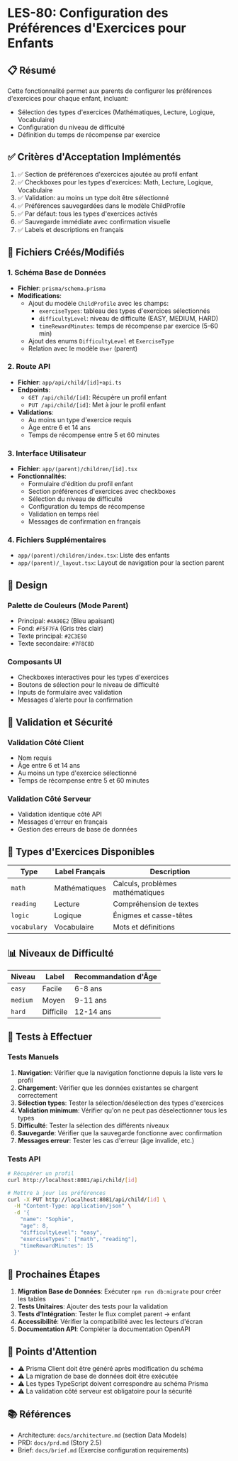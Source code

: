 # LES-80: Configuration des Préférences d'Exercices pour Enfants

## 📋 Résumé

Cette fonctionnalité permet aux parents de configurer les préférences d'exercices pour chaque enfant, incluant:
- Sélection des types d'exercices (Mathématiques, Lecture, Logique, Vocabulaire)
- Configuration du niveau de difficulté
- Définition du temps de récompense par exercice

## ✅ Critères d'Acceptation Implémentés

1. ✅ Section de préférences d'exercices ajoutée au profil enfant
2. ✅ Checkboxes pour les types d'exercices: Math, Lecture, Logique, Vocabulaire
3. ✅ Validation: au moins un type doit être sélectionné
4. ✅ Préférences sauvegardées dans le modèle ChildProfile
5. ✅ Par défaut: tous les types d'exercices activés
6. ✅ Sauvegarde immédiate avec confirmation visuelle
7. ✅ Labels et descriptions en français

## 📁 Fichiers Créés/Modifiés

### 1. Schéma Base de Données
- **Fichier**: `prisma/schema.prisma`
- **Modifications**:
  - Ajout du modèle `ChildProfile` avec les champs:
    - `exerciseTypes`: tableau des types d'exercices sélectionnés
    - `difficultyLevel`: niveau de difficulté (EASY, MEDIUM, HARD)
    - `timeRewardMinutes`: temps de récompense par exercice (5-60 min)
  - Ajout des enums `DifficultyLevel` et `ExerciseType`
  - Relation avec le modèle `User` (parent)

### 2. Route API
- **Fichier**: `app/api/child/[id]+api.ts`
- **Endpoints**:
  - `GET /api/child/[id]`: Récupère un profil enfant
  - `PUT /api/child/[id]`: Met à jour le profil enfant
- **Validations**:
  - Au moins un type d'exercice requis
  - Âge entre 6 et 14 ans
  - Temps de récompense entre 5 et 60 minutes

### 3. Interface Utilisateur
- **Fichier**: `app/(parent)/children/[id].tsx`
- **Fonctionnalités**:
  - Formulaire d'édition du profil enfant
  - Section préférences d'exercices avec checkboxes
  - Sélection du niveau de difficulté
  - Configuration du temps de récompense
  - Validation en temps réel
  - Messages de confirmation en français

### 4. Fichiers Supplémentaires
- `app/(parent)/children/index.tsx`: Liste des enfants
- `app/(parent)/_layout.tsx`: Layout de navigation pour la section parent

## 🎨 Design

### Palette de Couleurs (Mode Parent)
- Principal: `#4A90E2` (Bleu apaisant)
- Fond: `#F5F7FA` (Gris très clair)
- Texte principal: `#2C3E50`
- Texte secondaire: `#7F8C8D`

### Composants UI
- Checkboxes interactives pour les types d'exercices
- Boutons de sélection pour le niveau de difficulté
- Inputs de formulaire avec validation
- Messages d'alerte pour la confirmation

## 🔐 Validation et Sécurité

### Validation Côté Client
- Nom requis
- Âge entre 6 et 14 ans
- Au moins un type d'exercice sélectionné
- Temps de récompense entre 5 et 60 minutes

### Validation Côté Serveur
- Validation identique côté API
- Messages d'erreur en français
- Gestion des erreurs de base de données

## 📝 Types d'Exercices Disponibles

| Type | Label Français | Description |
|------|---------------|-------------|
| `math` | Mathématiques | Calculs, problèmes mathématiques |
| `reading` | Lecture | Compréhension de textes |
| `logic` | Logique | Énigmes et casse-têtes |
| `vocabulary` | Vocabulaire | Mots et définitions |

## 📊 Niveaux de Difficulté

| Niveau | Label | Recommandation d'Âge |
|--------|-------|---------------------|
| `easy` | Facile | 6-8 ans |
| `medium` | Moyen | 9-11 ans |
| `hard` | Difficile | 12-14 ans |

## 🧪 Tests à Effectuer

### Tests Manuels
1. **Navigation**: Vérifier que la navigation fonctionne depuis la liste vers le profil
2. **Chargement**: Vérifier que les données existantes se chargent correctement
3. **Sélection types**: Tester la sélection/désélection des types d'exercices
4. **Validation minimum**: Vérifier qu'on ne peut pas déselectionner tous les types
5. **Difficulté**: Tester la sélection des différents niveaux
6. **Sauvegarde**: Vérifier que la sauvegarde fonctionne avec confirmation
7. **Messages erreur**: Tester les cas d'erreur (âge invalide, etc.)

### Tests API
```bash
# Récupérer un profil
curl http://localhost:8081/api/child/[id]

# Mettre à jour les préférences
curl -X PUT http://localhost:8081/api/child/[id] \
  -H "Content-Type: application/json" \
  -d '{
    "name": "Sophie",
    "age": 8,
    "difficultyLevel": "easy",
    "exerciseTypes": ["math", "reading"],
    "timeRewardMinutes": 15
  }'
```

## 🚀 Prochaines Étapes

1. **Migration Base de Données**: Exécuter `npm run db:migrate` pour créer les tables
2. **Tests Unitaires**: Ajouter des tests pour la validation
3. **Tests d'Intégration**: Tester le flux complet parent → enfant
4. **Accessibilité**: Vérifier la compatibilité avec les lecteurs d'écran
5. **Documentation API**: Compléter la documentation OpenAPI

## 🐛 Points d'Attention

- ⚠️ Prisma Client doit être généré après modification du schéma
- ⚠️ La migration de base de données doit être exécutée
- ⚠️ Les types TypeScript doivent correspondre au schéma Prisma
- ⚠️ La validation côté serveur est obligatoire pour la sécurité

## 📚 Références

- Architecture: `docs/architecture.md` (section Data Models)
- PRD: `docs/prd.md` (Story 2.5)
- Brief: `docs/brief.md` (Exercise configuration requirements)